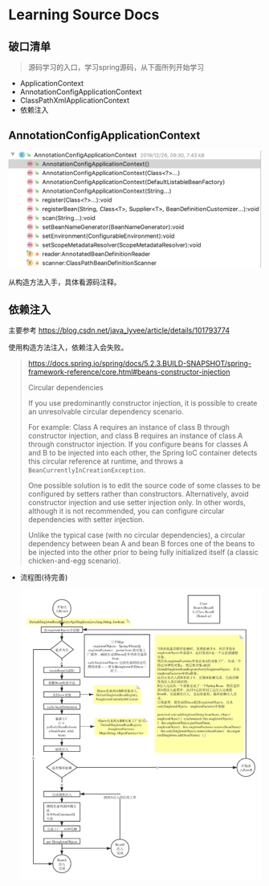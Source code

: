 # Learning Source Docs

## 破口清单

> 源码学习的入口，学习spring源码，从下面所列开始学习
- ApplicationContext
- AnnotationConfigApplicationContext
- ClassPathXmlApplicationContext
- 依赖注入



## AnnotationConfigApplicationContext

![image-20191230153520326](README.assets/image-20191230153520326.png)

从构造方法入手，具体看源码注释。

## 依赖注入
主要参考 https://blog.csdn.net/java_lyvee/article/details/101793774

使用构造方法注入，依赖注入会失败。

> https://docs.spring.io/spring/docs/5.2.3.BUILD-SNAPSHOT/spring-framework-reference/core.html#beans-constructor-injection
>
> Circular dependencies
>
> If you use predominantly constructor injection, it is possible to create an unresolvable circular dependency scenario.
>
> For example: Class A requires an instance of class B through constructor injection, and class B requires an instance of class A through constructor injection. If you configure beans for classes A and B to be injected into each other, the Spring IoC container detects this circular reference at runtime, and throws a `BeanCurrentlyInCreationException`.
>
> One possible solution is to edit the source code of some classes to be configured by setters rather than constructors. Alternatively, avoid constructor injection and use setter injection only. In other words, although it is not recommended, you can configure circular dependencies with setter injection.
>
> Unlike the typical case (with no circular dependencies), a circular dependency between bean A and bean B forces one of the beans to be injected into the other prior to being fully initialized itself (a classic chicken-and-egg scenario).



* 流程图(待完善)

  ![image-20191231012858373](README.assets/image-20191231012858373.png)